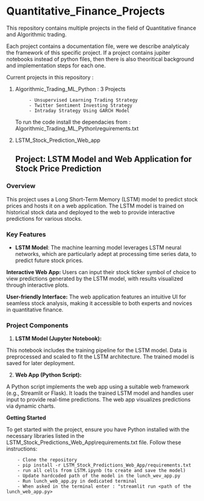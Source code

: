 # Quantitative_Finance_Projects

This repository contains multiple projects in the field of Quantitative finance and Algorithmic trading.

Each project contains a documentation file, were we describe analyticaly the framework of this specific project. 
If a project contains jupiter notebooks instead of python files, then there is also theoritical background and implementation steps for each one.

Current projects in this repository : 

1) Algorithmic_Trading_ML_Python : 3 Projects 

            - Unsupervised Learning Trading Strategy
            - Twitter Sentiment Investing Strategy
            - Intraday Strategy Using GARCH Model

    To run the code install the dependacies from : Algorithmic_Trading_ML_Python\reguirements.txt

2) LSTM_Stock_Prediction_Web_app

    ## **Project: LSTM Model and Web Application for Stock Price Prediction**

### **Overview**

This project uses a Long Short-Term Memory (LSTM) model to predict stock prices and hosts it on a web application. The LSTM model is trained on historical stock data and deployed to the web to provide interactive predictions for various stocks.

### **Key Features**

- **LSTM Model**: The machine learning model leverages LSTM neural networks, which are particularly adept at processing time series data, to predict future stock prices.

**Interactive Web App:** Users can input their stock ticker symbol of choice to view predictions generated by the LSTM model, with results visualized through interactive plots.

**User-friendly Interface:** The web application features an intuitive UI for seamless stock analysis, making it accessible to both experts and novices in quantitative finance.

### **Project Components**

1) **LSTM Model (Jupyter Notebook):**

This notebook includes the training pipeline for the LSTM model.
Data is preprocessed and scaled to fit the LSTM architecture.
The trained model is saved for later deployment.

2) **Web App (Python Script):**

A Python script implements the web app using a suitable web framework (e.g., Streamlit or Flask).
It loads the trained LSTM model and handles user input to provide real-time predictions.
The web app visualizes predictions via dynamic charts.

**Getting Started**

To get started with the project, ensure you have Python installed with the necessary libraries listed in the LSTM_Stock_Predictions_Web_App\requirements.txt file. Follow these instructions:

        - Clone the repository
        - pip install -r LSTM_Stock_Predictions_Web_App/requirements.txt
        - run all cells from LSTM.ipynb (to create and save the model)
        - Update hardcoded path of the model in the lunch_wev_app.py
        - Run lunch_web_app.py in dedicated terminal 
        - When asked in the terminal enter : "streamlit run <path of the lunch_web_app.py>